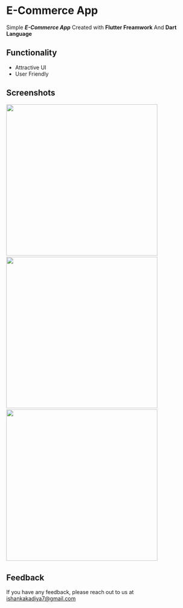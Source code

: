 # E-Commerce App

Simple ***E-Commerce App*** Created with **Flutter Freamwork** And **Dart Language**


## Functionality

- Attractive UI
- User Friendly


## Screenshots 
<img src="https://user-images.githubusercontent.com/113764228/202183950-787460d2-2e9f-4ba3-9a0b-d9eb76d5b504.jpg" width="400"> &nbsp; 
<img src="https://user-images.githubusercontent.com/113764228/202183895-2c8141e8-d711-4b32-afbb-7b6d253fbe46.jpg" width="400"> &nbsp; 
<img src="https://user-images.githubusercontent.com/113764228/202183922-9ee35356-d347-4ff3-9478-2fddcd7042a3.jpg" width="400"> &nbsp; 




## Feedback

If you have any feedback, please reach out to us at ishankakadiya7@gmail.com


